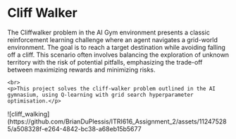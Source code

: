 <!DOCTYPE html>
<html lang="en">

<head>
    <meta charset="UTF-8">
    <meta name="viewport" content="width=device-width, initial-scale=1.0">
</head>

<body>
    <h1>Cliff Walker</h1>
    <p>The Cliffwalker problem in the AI Gym environment presents a classic reinforcement learning challenge where an agent navigates a grid-world environment. 
    The goal is to reach a target destination while avoiding falling off a cliff. This scenario often involves 
    balancing the exploration of unknown territory with the risk of potential pitfalls, emphasizing the trade-off between maximizing rewards and minimizing risks.</p>
    
    

    <br>
    <p>This project solves the cliff-walker problem outlined in the AI gymnasium, using Q-learning with grid search hyperparameter optimisation.</p> 
</body>

</html>
![cliff_walking](https://github.com/BrianDuPlessis/ITRI616_Assignment_2/assets/112475285/a508328f-e264-4842-bc38-a68eb15b5677
